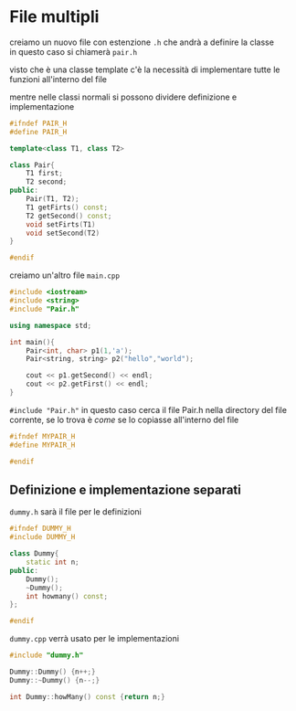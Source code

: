 # File multipli

creiamo un nuovo file con estenzione `.h` che andrà a definire la classe  
in questo caso si chiamerà `pair.h`

visto che è una classe template c'è la necessità di implementare tutte le funzioni all'interno del file

mentre nelle classi normali si possono dividere definizione e implementazione

```cpp
#ifndef PAIR_H
#define PAIR_H

template<class T1, class T2>

class Pair{
	T1 first;
	T2 second;
public: 
	Pair(T1, T2);
	T1 getFirts() const;
	T2 getSecond() const;
	void setFirts(T1)
	void setSecond(T2)
}

#endif
```

creiamo un'altro file `main.cpp`

```cpp
#include <iostream>
#include <string>
#include "Pair.h"

using namespace std;

int main(){
	Pair<int, char> p1(1,'a'); 
	Pair<string, string> p2("hello","world"); 

	cout << p1.getSecond() << endl;
	cout << p2.getFirst() << endl;
}

```

`#include "Pair.h"` in questo caso cerca il file Pair.h nella directory del file corrente, se lo trova è *come* se lo copiasse all'interno del file

```cpp
#ifndef MYPAIR_H
#define MYPAIR_H

#endif
```

## Definizione e implementazione separati

`dummy.h` sarà il file per le definizioni

```cpp
#ifndef DUMMY_H
#include DUMMY_H

class Dummy{
	static int n;
public:
	Dummy();
	~Dummy();
	int howmany() const;
};

#endif

```

`dummy.cpp` verrà usato per le implementazioni

```cpp
#include "dummy.h"

Dummy::Dummy() {n++;}
Dummy::~Dummy() {n--;}

int Dummy::howMany() const {return n;}

```

